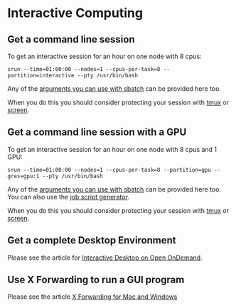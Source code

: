 # Interactive Computing

## Get a command line session

To get an interactive session for an hour on one node with 8 cpus:

```
srun --time=01:00:00 --nodes=1 --cpus-per-task=8 --partition=interactive --pty /usr/bin/bash
```

Any of the [arguments you can use with sbatch](../job_scheduler/index.md) can be provided here too.

When you do this you should consider protecting your session with [tmux](tmux.md) or [screen](screen.md).

## Get a command line session with a GPU

To get an interactive session for an hour on one node with 8 cpus and 1 GPU:

```
srun --time=01:00:00 --nodes=1 --cpus-per-task=8 --partition=gpu --gres=gpu:1 --pty /usr/bin/bash
```

Any of the [arguments you can use with sbatch](../job_scheduler/index.md) can be provided here too.  You can also use the [job script generator](../job_scheduler/job_script_generator.md).

When you do this you should consider protecting your session with [tmux](tmux.md) or [screen](screen.md).

## Get a complete Desktop Environment

Please see the article for [Interactive Desktop on Open OnDemand](../ondemand/interactive_desktop.md).

## Use X Forwarding to run a GUI program

Please see the article [X Forwarding for Mac and Windows](x_forwarding.md)